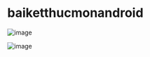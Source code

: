 # baiketthucmonandroid
![image](https://i.imgur.com/YYhdJ97.png)

![image](https://i.imgur.com/XqrGVSf.png)
